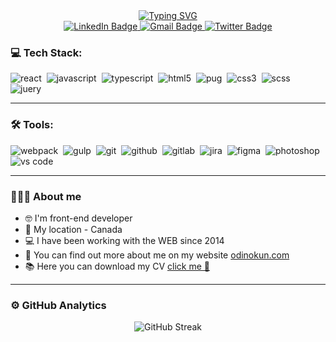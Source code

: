 ﻿<div id="header" align="center">
 <div align=center>
  <a href="https://git.io/typing-svg">
   <img src="http://readme-typing-svg.herokuapp.com?font=Fira+Code&duration=4000&pause=1000&color=F0A400&center=true&width=435&lines=Hi!+My+name+is+Dima; and+I'm+a+front-end+developer!" alt="Typing SVG" />
  </a>
 </div>
 <a href="https://www.linkedin.com/in/dmitry-gordienko/">
    <img src="https://img.shields.io/badge/LinkedIn-blue?style=for-the-badge&logo=linkedin&logoColor=white" alt="LinkedIn Badge"/>
 </a>
 <a href="mailto:dima.hordiienko.ca@gmail.com">
     <img src="https://img.shields.io/badge/Gmail-red?style=for-the-badge&logo=gmail&logoColor=white" alt="Gmail Badge"/>
 </a>
 <a href="http://odinokun.com">
     <img src="https://img.shields.io/badge/odinokun.com-121212?style=for-the-badge&logo=web-site&logoColor=white" alt="Twitter Badge"/>
 </a>
</div>


### 💻 Tech Stack:
<img alt="react" src="https://img.shields.io/badge/react-61DAFB.svg?&style=for-the-badge&logo=react&logoColor=121212" />&nbsp;
<img alt="javascript" src="https://img.shields.io/badge/javascript-F7DF1E.svg?&style=for-the-badge&logo=javascript&logoColor=fff" />&nbsp;
<img alt="typescript" src="https://img.shields.io/badge/typescript-007ACC.svg?&style=for-the-badge&logo=typescript&logoColor=fff" />&nbsp;
<img alt="html5" src="https://img.shields.io/badge/html-E34F26.svg?&style=for-the-badge&logo=html5&logoColor=fff" />&nbsp;
<img alt="pug" src="https://img.shields.io/badge/pug-A86454.svg?&style=for-the-badge&logo=pug&logoColor=fff" />&nbsp;
<img alt="css3" src="https://img.shields.io/badge/css-1572B6.svg?&style=for-the-badge&logo=css3&logoColor=fff" />&nbsp;
<img alt="scss" src="https://img.shields.io/badge/scss-CF649A.svg?&style=for-the-badge&logo=sass&logoColor=fff" />&nbsp;
<img alt="juery" src="https://img.shields.io/badge/jquery-333333.svg?&style=for-the-badge&logo=jquery&logoColor=7ACEF4" />&nbsp;

[//]: # (<img alt="redux" src="https://img.shields.io/badge/redux-764ABC.svg?&style=for-the-badge&logo=redux&logoColor=fff" />&nbsp;)
[//]: # (<img alt="redux-saga" src="https://img.shields.io/badge/redux saga-939393.svg?&style=for-the-badge&logo=redux-saga&logoColor=fff" />&nbsp;)
[//]: # (<img alt="graphql" src="https://img.shields.io/badge/graphql-E10098.svg?&style=for-the-badge&logo=graphql&logoColor=fff" />&nbsp;)
[//]: # (<img alt="jest" src="https://img.shields.io/badge/jest-C21325.svg?&style=for-the-badge&logo=jest&logoColor=fff" />&nbsp;)
[//]: # (<img alt="testing-library" src="https://img.shields.io/badge/rtl-D62B2A.svg?&style=for-the-badge&logo=testing-library&logoColor=fff" />&nbsp;)
[//]: # (<img alt="node.js" src="https://img.shields.io/badge/node.js-90C53F.svg?&style=for-the-badge&logo=node.js&logoColor=fff" />&nbsp;)
[//]: # (<img alt="mongodb" src="https://img.shields.io/badge/mongodb-26A944.svg?&style=for-the-badge&logo=mongodb&logoColor=fff" />&nbsp;)
[//]: # (<img alt="next.js" src="https://img.shields.io/badge/next.js-000.svg?&style=for-the-badge&logo=next.js&logoColor=fff" />&nbsp;)
[//]: # (<img alt="bootstrap" src="https://img.shields.io/badge/bootstrap-7610F7.svg?&style=for-the-badge&logo=bootstrap&logoColor=fff" />&nbsp;)
[//]: # (<img alt="markdown" src="https://img.shields.io/badge/markdown-000.svg?&style=for-the-badge&logo=markdown&logoColor=fff" />&nbsp;)

---

### 🛠 Tools:
<img alt="webpack" src="https://img.shields.io/badge/webpack-333333.svg?&style=for-the-badge&logo=webpack&logoColor=7ACEF4" />&nbsp;
<img alt="gulp" src="https://img.shields.io/badge/gulp-cc4846.svg?&style=for-the-badge&logo=gulp&logoColor=fff" />&nbsp;
<img alt="git" src="https://img.shields.io/badge/git-F05033.svg?&style=for-the-badge&logo=git&logoColor=fff" />&nbsp;
<img alt="github" src="https://img.shields.io/badge/github-000.svg?&style=for-the-badge&logo=github&logoColor=fff" />&nbsp;
<img alt="gitlab" src="https://img.shields.io/badge/gitlab-380D75.svg?&style=for-the-badge&logo=gitlab&logoColor=fff" />&nbsp;
<img alt="jira" src="https://img.shields.io/badge/jira-2D80FF.svg?&style=for-the-badge&logo=jira&logoColor=fff" />&nbsp;
<img alt="figma" src="https://img.shields.io/badge/figma-F76E5F.svg?&style=for-the-badge&logo=figma&logoColor=fff" />&nbsp;
<img alt="photoshop" src="https://img.shields.io/badge/photoshop-31A8FF.svg?&style=for-the-badge&logo=adobe-photoshop&logoColor=fff" />&nbsp;
<img alt="vs code" src="https://img.shields.io/badge/vs code-007ACC.svg?&style=for-the-badge&logo=visual-studio-code&logoColor=fff" />&nbsp;

---

### 👨🏻‍💻 About me

- 🤓 I'm front-end developer
- 📍 My location - Canada
- 💻 I have been working with the WEB since 2014
- 🔭 You can find out more about me on my website <a href="http://odinokun.com/">odinokun.com</a>
- 📚 Here you can download my CV <a href="https://odinokun.com/Dima_Hordiienko_front_end_developer.pdf">click me 💬</a>

---

### ⚙️ GitHub Analytics
<div align="center">
  <img src="https://github-readme-streak-stats.herokuapp.com?user=odinokun&theme=onedark&date_format=j%20M%5B%20Y%5D&card_width=600" alt="GitHub Streak" />
</div>
